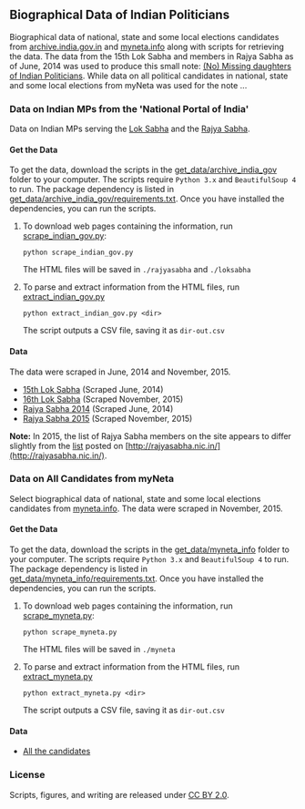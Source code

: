 ## Biographical Data of Indian Politicians

Biographical data of national, state and some local elections candidates from [archive.india.gov.in](https://www.archive.india.gov.in/) and [myneta.info](http://www.myneta.info/) along with scripts for retrieving the data. The data from the 15th Lok Sabha and members in Rajya Sabha as of June, 2014 was used to produce this small note: [(No) Missing daughters of Indian Politicians](http://gbytes.gsood.com/2014/06/29/missing-daughters-of-indian-politicians/). While data on all political candidates in national, state and some local elections from myNeta was used for the note ...

### Data on Indian MPs from the 'National Portal of India'

Data on Indian MPs serving the [Lok Sabha](http://www.archive.india.gov.in/govt/loksabha.php?alpha=all) and the [Rajya Sabha](http://www.archive.india.gov.in/govt/rajyasabha.php?alpha=all). 

#### Get the Data

To get the data, download the scripts in the [get_data/archive_india_gov](get_data/archive_india_gov) folder to your computer. The scripts require `Python 3.x` and `BeautifulSoup 4` to run. The package dependency is listed in [get_data/archive_india_gov/requirements.txt](get_data/archive_india_gov/requirements.txt). Once you have installed the dependencies, you can run the scripts.

1.  To download web pages containing the information, run [scrape_indian_gov.py](scripts/scrape_indian_gov.py): 
	```
	python scrape_indian_gov.py
	```
	The HTML files will be saved in `./rajyasabha` and `./loksabha`  

2. To parse and extract information from the HTML files, run [extract_indian_gov.py](scripts/extract_indian_gov.py)

	```
	python extract_indian_gov.py <dir>
	```
	The script outputs a CSV file, saving it as `dir-out.csv`  

#### Data

The data were scraped in June, 2014 and November, 2015.    
* [15th Lok Sabha](data/loksabha_2014.csv) (Scraped June, 2014)  
* [16th Lok Sabha](data/loksabha_2015.csv) (Scraped November, 2015)  
* [Rajya Sabha 2014](data/rajyasabha_2014.csv)  (Scraped June, 2014)  
* [Rajya Sabha 2015](data/rajyasabha_2015.csv)  (Scraped November, 2015)

**Note:** In 2015, the list of Rajya Sabha members on the site appears to differ slightly from the [list](data/rajyasabha_rajyasabha_in_nov_2015.csv) posted on [http://rajyasabha.nic.in/](http://rajyasabha.nic.in/).  

### Data on All Candidates from myNeta

Select biographical data of national, state and some local elections candidates from [myneta.info](http://myneta.info). The data were scraped in November, 2015.  

#### Get the Data
To get the data, download the scripts in the [get_data/myneta_info](get_data/myneta_info) folder to your computer. The scripts require `Python 3.x` and `BeautifulSoup 4` to run. The package dependency is listed in [get_data/myneta_info/requirements.txt](get_data/myneta_info/requirements.txt). Once you have installed the dependencies, you can run the scripts.

1.  To download web pages containing the information, run [scrape_myneta.py](scripts/scrape_myneta.py): 
	```
	python scrape_myneta.py
	```
	The HTML files will be saved in `./myneta`  

2. To parse and extract information from the HTML files, run [extract_myneta.py](scripts/extract_myneta.py)

	```
	python extract_myneta.py <dir>
	```
	The script outputs a CSV file, saving it as `dir-out.csv`  

#### Data  
* [All the candidates](data/myneta_data.csv)

### License
Scripts, figures, and writing are released under [CC BY 2.0](https://creativecommons.org/licenses/by/2.0/). 